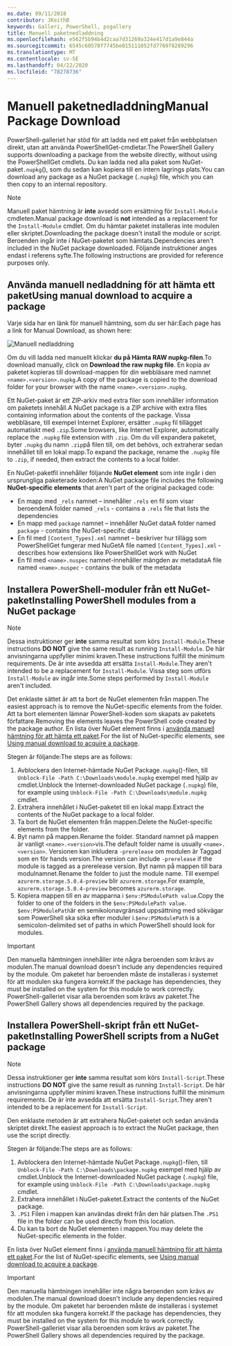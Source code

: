 ```yaml
---
ms.date: 09/11/2018
contributor: JKeithB
keywords: Galleri, PowerShell, psgallery
title: Manuell paketnedladdning
ms.openlocfilehash: e562f5b94b4d2caa7d31269a324e417d1a9e844a
ms.sourcegitcommit: 6545c60578f7745be015111052fd7769f8289296
ms.translationtype: MT
ms.contentlocale: sv-SE
ms.lasthandoff: 04/22/2020
ms.locfileid: "78278736"
---
```

# <a name="manual-package-download"></a><span data-ttu-id="db133-103">Manuell paketnedladdning</span><span class="sxs-lookup"><span data-stu-id="db133-103">Manual Package Download</span></span>

<span data-ttu-id="db133-104">PowerShell-galleriet har stöd för att ladda ned ett paket från webbplatsen direkt, utan att använda PowerShellGet-cmdletar.</span><span class="sxs-lookup"><span data-stu-id="db133-104">The PowerShell Gallery supports downloading a package from the website directly, without using the PowerShellGet cmdlets.</span></span> <span data-ttu-id="db133-105">Du kan ladda ned alla paket som NuGet-paket`.nupkg`(), som du sedan kan kopiera till en intern lagrings plats.</span><span class="sxs-lookup"><span data-stu-id="db133-105">You can download any package as a NuGet package (`.nupkg`) file, which you can then copy to an internal repository.</span></span>

> [!NOTE]
> <span data-ttu-id="db133-106">Manuell paket hämtning är **inte** avsedd som ersättning för `Install-Module` cmdleten.</span><span class="sxs-lookup"><span data-stu-id="db133-106">Manual package download is **not** intended as a replacement for the `Install-Module` cmdlet.</span></span>
> <span data-ttu-id="db133-107">Om du hämtar paketet installeras inte modulen eller skriptet.</span><span class="sxs-lookup"><span data-stu-id="db133-107">Downloading the package doesn't install the module or script.</span></span> <span data-ttu-id="db133-108">Beroenden ingår inte i NuGet-paketet som hämtats.</span><span class="sxs-lookup"><span data-stu-id="db133-108">Dependencies aren't included in the NuGet package downloaded.</span></span> <span data-ttu-id="db133-109">Följande instruktioner anges endast i referens syfte.</span><span class="sxs-lookup"><span data-stu-id="db133-109">The following instructions are provided for reference purposes only.</span></span>

## <a name="using-manual-download-to-acquire-a-package"></a><span data-ttu-id="db133-110">Använda manuell nedladdning för att hämta ett paket</span><span class="sxs-lookup"><span data-stu-id="db133-110">Using manual download to acquire a package</span></span>

<span data-ttu-id="db133-111">Varje sida har en länk för manuell hämtning, som du ser här:</span><span class="sxs-lookup"><span data-stu-id="db133-111">Each page has a link for Manual Download, as shown here:</span></span>

![Manuell nedladdning](media/manual-download/packagedisplaypagewithpseditions.png)

<span data-ttu-id="db133-113">Om du vill ladda ned manuellt klickar **du på Hämta RAW nupkg-filen**.</span><span class="sxs-lookup"><span data-stu-id="db133-113">To download manually, click on **Download the raw nupkg file**.</span></span> <span data-ttu-id="db133-114">En kopia av paketet kopieras till download-mappen för din webbläsare med namnet `<name>.<version>.nupkg`.</span><span class="sxs-lookup"><span data-stu-id="db133-114">A copy of the package is copied to the download folder for your browser with the name `<name>.<version>.nupkg`.</span></span>

<span data-ttu-id="db133-115">Ett NuGet-paket är ett ZIP-arkiv med extra filer som innehåller information om paketets innehåll.</span><span class="sxs-lookup"><span data-stu-id="db133-115">A NuGet package is a ZIP archive with extra files containing information about the contents of the package.</span></span> <span data-ttu-id="db133-116">Vissa webbläsare, till exempel Internet Explorer, ersätter `.nupkg` fil tillägget automatiskt med `.zip`.</span><span class="sxs-lookup"><span data-stu-id="db133-116">Some browsers, like Internet Explorer, automatically replace the `.nupkg` file extension with `.zip`.</span></span> <span data-ttu-id="db133-117">Om du vill expandera paketet, byter `.nupkg` du namn `.zip`på filen till, om det behövs, och extraherar sedan innehållet till en lokal mapp.</span><span class="sxs-lookup"><span data-stu-id="db133-117">To expand the package, rename the `.nupkg` file to `.zip`, if needed, then extract the contents to a local folder.</span></span>

<span data-ttu-id="db133-118">En NuGet-paketfil innehåller följande **NuGet element** som inte ingår i den ursprungliga paketerade koden:</span><span class="sxs-lookup"><span data-stu-id="db133-118">A NuGet package file includes the following **NuGet-specific elements** that aren't part of the original packaged code:</span></span>

- <span data-ttu-id="db133-119">En mapp med `_rels` namnet – innehåller `.rels` en fil som visar beroenden</span><span class="sxs-lookup"><span data-stu-id="db133-119">A folder named `_rels` - contains a `.rels` file that lists the dependencies</span></span>
- <span data-ttu-id="db133-120">En mapp med `package` namnet – innehåller NuGet data</span><span class="sxs-lookup"><span data-stu-id="db133-120">A folder named `package` - contains the NuGet-specific data</span></span>
- <span data-ttu-id="db133-121">En fil med `[Content_Types].xml` namnet – beskriver hur tillägg som PowerShellGet fungerar med NuGet</span><span class="sxs-lookup"><span data-stu-id="db133-121">A file named `[Content_Types].xml` - describes how extensions like PowerShellGet work with NuGet</span></span>
- <span data-ttu-id="db133-122">En fil med `<name>.nuspec` namnet-innehåller mängden av metadata</span><span class="sxs-lookup"><span data-stu-id="db133-122">A file named `<name>.nuspec` - contains the bulk of the metadata</span></span>

## <a name="installing-powershell-modules-from-a-nuget-package"></a><span data-ttu-id="db133-123">Installera PowerShell-moduler från ett NuGet-paket</span><span class="sxs-lookup"><span data-stu-id="db133-123">Installing PowerShell modules from a NuGet package</span></span>

> [!NOTE]
> <span data-ttu-id="db133-124">Dessa instruktioner ger **inte** samma resultat som körs `Install-Module`.</span><span class="sxs-lookup"><span data-stu-id="db133-124">These instructions **DO NOT** give the same result as running `Install-Module`.</span></span> <span data-ttu-id="db133-125">De här anvisningarna uppfyller minimi kraven.</span><span class="sxs-lookup"><span data-stu-id="db133-125">These instructions fulfill the minimum requirements.</span></span> <span data-ttu-id="db133-126">De är inte avsedda att ersätta `Install-Module`.</span><span class="sxs-lookup"><span data-stu-id="db133-126">They aren't intended to be a replacement for `Install-Module`.</span></span>
> <span data-ttu-id="db133-127">Vissa steg som utförs `Install-Module` av ingår inte.</span><span class="sxs-lookup"><span data-stu-id="db133-127">Some steps performed by `Install-Module` aren't included.</span></span>

<span data-ttu-id="db133-128">Det enklaste sättet är att ta bort de NuGet elementen från mappen.</span><span class="sxs-lookup"><span data-stu-id="db133-128">The easiest approach is to remove the NuGet-specific elements from the folder.</span></span> <span data-ttu-id="db133-129">Att ta bort elementen lämnar PowerShell-koden som skapats av paketets författare.</span><span class="sxs-lookup"><span data-stu-id="db133-129">Removing the elements leaves the PowerShell code created by the package author.</span></span>
<span data-ttu-id="db133-130">En lista över NuGet element finns i [använda manuell hämtning för att hämta ett paket](#using-manual-download-to-acquire-a-package).</span><span class="sxs-lookup"><span data-stu-id="db133-130">For the list of NuGet-specific elements, see [Using manual download to acquire a package](#using-manual-download-to-acquire-a-package).</span></span>

<span data-ttu-id="db133-131">Stegen är följande:</span><span class="sxs-lookup"><span data-stu-id="db133-131">The steps are as follows:</span></span>

1. <span data-ttu-id="db133-132">Avblockera den Internet-hämtade NuGet Package`.nupkg`()-filen, till `Unblock-File -Path C:\Downloads\module.nupkg` exempel med hjälp av cmdlet.</span><span class="sxs-lookup"><span data-stu-id="db133-132">Unblock the Internet-downloaded NuGet package (`.nupkg`) file, for example using `Unblock-File -Path C:\Downloads\module.nupkg` cmdlet.</span></span>
2. <span data-ttu-id="db133-133">Extrahera innehållet i NuGet-paketet till en lokal mapp.</span><span class="sxs-lookup"><span data-stu-id="db133-133">Extract the contents of the NuGet package to a local folder.</span></span>
2. <span data-ttu-id="db133-134">Ta bort de NuGet elementen från mappen.</span><span class="sxs-lookup"><span data-stu-id="db133-134">Delete the NuGet-specific elements from the folder.</span></span>
3. <span data-ttu-id="db133-135">Byt namn på mappen.</span><span class="sxs-lookup"><span data-stu-id="db133-135">Rename the folder.</span></span> <span data-ttu-id="db133-136">Standard namnet på mappen är vanligt `<name>.<version>`vis.</span><span class="sxs-lookup"><span data-stu-id="db133-136">The default folder name is usually `<name>.<version>`.</span></span> <span data-ttu-id="db133-137">Versionen kan inkludera `-prerelease` om modulen är Taggad som en för hands version.</span><span class="sxs-lookup"><span data-stu-id="db133-137">The version can include `-prerelease` if the module is tagged as a prerelease version.</span></span> <span data-ttu-id="db133-138">Byt namn på mappen till bara modulnamnet.</span><span class="sxs-lookup"><span data-stu-id="db133-138">Rename the folder to just the module name.</span></span> <span data-ttu-id="db133-139">Till exempel `azurerm.storage.5.0.4-preview` blir `azurerm.storage`.</span><span class="sxs-lookup"><span data-stu-id="db133-139">For example, `azurerm.storage.5.0.4-preview` becomes `azurerm.storage`.</span></span>
4. <span data-ttu-id="db133-140">Kopiera mappen till en av mapparna i `$env:PSModulePath value`.</span><span class="sxs-lookup"><span data-stu-id="db133-140">Copy the folder to one of the folders in the `$env:PSModulePath value`.</span></span> <span data-ttu-id="db133-141">`$env:PSModulePath`är en semikolonavgränsad uppsättning med sökvägar som PowerShell ska söka efter moduler i.</span><span class="sxs-lookup"><span data-stu-id="db133-141">`$env:PSModulePath` is a semicolon-delimited set of paths in which PowerShell should look for modules.</span></span>

> [!IMPORTANT]
> <span data-ttu-id="db133-142">Den manuella hämtningen innehåller inte några beroenden som krävs av modulen.</span><span class="sxs-lookup"><span data-stu-id="db133-142">The manual download doesn't include any dependencies required by the module.</span></span> <span data-ttu-id="db133-143">Om paketet har beroenden måste de installeras i systemet för att modulen ska fungera korrekt.</span><span class="sxs-lookup"><span data-stu-id="db133-143">If the package has dependencies, they must be installed on the system for this module to work correctly.</span></span> <span data-ttu-id="db133-144">PowerShell-galleriet visar alla beroenden som krävs av paketet.</span><span class="sxs-lookup"><span data-stu-id="db133-144">The PowerShell Gallery shows all dependencies required by the package.</span></span>

## <a name="installing-powershell-scripts-from-a-nuget-package"></a><span data-ttu-id="db133-145">Installera PowerShell-skript från ett NuGet-paket</span><span class="sxs-lookup"><span data-stu-id="db133-145">Installing PowerShell scripts from a NuGet package</span></span>

> [!NOTE]
> <span data-ttu-id="db133-146">Dessa instruktioner ger **inte** samma resultat som körs `Install-Script`.</span><span class="sxs-lookup"><span data-stu-id="db133-146">These instructions **DO NOT** give the same result as running `Install-Script`.</span></span> <span data-ttu-id="db133-147">De här anvisningarna uppfyller minimi kraven.</span><span class="sxs-lookup"><span data-stu-id="db133-147">These instructions fulfill the minimum requirements.</span></span> <span data-ttu-id="db133-148">De är inte avsedda att ersätta `Install-Script`.</span><span class="sxs-lookup"><span data-stu-id="db133-148">They aren't intended to be a replacement for `Install-Script`.</span></span>

<span data-ttu-id="db133-149">Den enklaste metoden är att extrahera NuGet-paketet och sedan använda skriptet direkt.</span><span class="sxs-lookup"><span data-stu-id="db133-149">The easiest approach is to extract the NuGet package, then use the script directly.</span></span>

<span data-ttu-id="db133-150">Stegen är följande:</span><span class="sxs-lookup"><span data-stu-id="db133-150">The steps are as follows:</span></span>

1. <span data-ttu-id="db133-151">Avblockera den Internet-hämtade NuGet Package`.nupkg`()-filen, till `Unblock-File -Path C:\Downloads\package.nupkg` exempel med hjälp av cmdlet.</span><span class="sxs-lookup"><span data-stu-id="db133-151">Unblock the Internet-downloaded NuGet package (`.nupkg`) file, for example using `Unblock-File -Path C:\Downloads\package.nupkg` cmdlet.</span></span>
2. <span data-ttu-id="db133-152">Extrahera innehållet i NuGet-paketet.</span><span class="sxs-lookup"><span data-stu-id="db133-152">Extract the contents of the NuGet package.</span></span>
2. <span data-ttu-id="db133-153">`.PS1` Filen i mappen kan användas direkt från den här platsen.</span><span class="sxs-lookup"><span data-stu-id="db133-153">The `.PS1` file in the folder can be used directly from this location.</span></span>
3. <span data-ttu-id="db133-154">Du kan ta bort de NuGet elementen i mappen.</span><span class="sxs-lookup"><span data-stu-id="db133-154">You may delete the NuGet-specific elements in the folder.</span></span>

<span data-ttu-id="db133-155">En lista över NuGet element finns i [använda manuell hämtning för att hämta ett paket](#using-manual-download-to-acquire-a-package).</span><span class="sxs-lookup"><span data-stu-id="db133-155">For the list of NuGet-specific elements, see [Using manual download to acquire a package](#using-manual-download-to-acquire-a-package).</span></span>

> [!IMPORTANT]
> <span data-ttu-id="db133-156">Den manuella hämtningen innehåller inte några beroenden som krävs av modulen.</span><span class="sxs-lookup"><span data-stu-id="db133-156">The manual download doesn't include any dependencies required by the module.</span></span> <span data-ttu-id="db133-157">Om paketet har beroenden måste de installeras i systemet för att modulen ska fungera korrekt.</span><span class="sxs-lookup"><span data-stu-id="db133-157">If the package has dependencies, they must be installed on the system for this module to work correctly.</span></span> <span data-ttu-id="db133-158">PowerShell-galleriet visar alla beroenden som krävs av paketet.</span><span class="sxs-lookup"><span data-stu-id="db133-158">The PowerShell Gallery shows all dependencies required by the package.</span></span>
